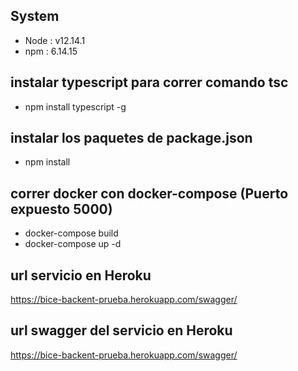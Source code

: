 ## System
- Node              : v12.14.1 
- npm               : 6.14.15


## instalar typescript para correr comando tsc 
- npm install typescript -g

## instalar los paquetes de package.json 
- npm install


## correr docker con docker-compose (Puerto expuesto 5000)
- docker-compose build
- docker-compose up -d



## url servicio en Heroku
https://bice-backent-prueba.herokuapp.com/swagger/


## url swagger del servicio en Heroku
https://bice-backent-prueba.herokuapp.com/swagger/




